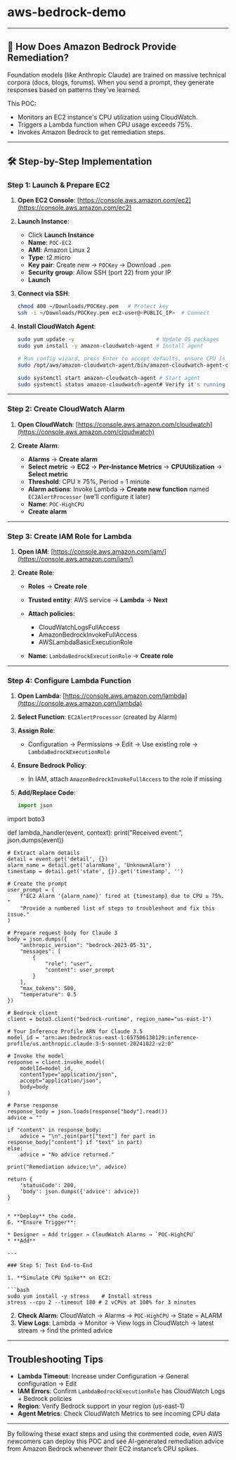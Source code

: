 # aws-bedrock-demo
---

## 🧠 How Does Amazon Bedrock Provide Remediation?

Foundation models (like Anthropic Claude) are trained on massive technical corpora (docs, blogs, forums). When you send a prompt, they generate responses based on patterns they've learned.

This POC:

- Monitors an EC2 instance's CPU utilization using CloudWatch.
- Triggers a Lambda function when CPU usage exceeds 75%.
- Invokes Amazon Bedrock to get remediation steps.

---

## 🛠️ Step-by-Step Implementation

### Step 1: Launch & Prepare EC2

1. **Open EC2 Console**: [https://console.aws.amazon.com/ec2](https://console.aws.amazon.com/ec2)
2. **Launch Instance**:

   * Click **Launch Instance**
   * **Name**: `POC-EC2`
   * **AMI**: Amazon Linux 2
   * **Type**: t2.micro
   * **Key pair**: Create new → `POCKey` → Download `.pem`
   * **Security group**: Allow SSH (port 22) from your IP
   * **Launch**
3. **Connect via SSH**:

   ```bash
   chmod 400 ~/Downloads/POCKey.pem   # Protect key
   ssh -i ~/Downloads/POCKey.pem ec2-user@<PUBLIC_IP>  # Connect
   ```
4. **Install CloudWatch Agent**:

   ```bash
   sudo yum update -y                          # Update OS packages
   sudo yum install -y amazon-cloudwatch-agent # Install agent

   # Run config wizard, press Enter to accept defaults, ensure CPU is enabled
   sudo /opt/aws/amazon-cloudwatch-agent/bin/amazon-cloudwatch-agent-config-wizard

   sudo systemctl start amazon-cloudwatch-agent # Start agent
   sudo systemctl status amazon-cloudwatch-agent# Verify it's running
   ```

---

### Step 2: Create CloudWatch Alarm

1. **Open CloudWatch**: [https://console.aws.amazon.com/cloudwatch](https://console.aws.amazon.com/cloudwatch)
2. **Create Alarm**:

   * **Alarms** → **Create alarm**
   * **Select metric** → **EC2** → **Per-Instance Metrics** → **CPUUtilization** → **Select metric**
   * **Threshold**: CPU ≥ 75%, Period = 1 minute
   * **Alarm actions**: Invoke Lambda → **Create new function** named `EC2AlertProcessor` (we'll configure it later)
   * **Name**: `POC-HighCPU`
   * **Create alarm**

---

### Step 3: Create IAM Role for Lambda

1. **Open IAM**: [https://console.aws.amazon.com/iam/](https://console.aws.amazon.com/iam/)
2. **Create Role**:

   * **Roles** → **Create role**
   * **Trusted entity**: AWS service → **Lambda** → **Next**
   * **Attach policies**:

     * CloudWatchLogsFullAccess
     * AmazonBedrockInvokeFullAccess
     * AWSLambdaBasicExecutionRole
   * **Name**: `LambdaBedrockExecutionRole` → **Create role**

---

### Step 4: Configure Lambda Function

1. **Open Lambda**: [https://console.aws.amazon.com/lambda](https://console.aws.amazon.com/lambda)
2. **Select Function**: `EC2AlertProcessor` (created by Alarm)
3. **Assign Role**:

   * Configuration → Permissions → Edit → Use existing role → `LambdaBedrockExecutionRole`
4. **Ensure Bedrock Policy**:

   * In IAM, attach `AmazonBedrockInvokeFullAccess` to the role if missing
5. **Add/Replace Code**:

   ```python
   import json
import boto3

def lambda_handler(event, context):
    print("Received event:", json.dumps(event))

    # Extract alarm details
    detail = event.get('detail', {})
    alarm_name = detail.get('alarmName', 'UnknownAlarm')
    timestamp = detail.get('state', {}).get('timestamp', '')

    # Create the prompt
    user_prompt = (
        f"EC2 Alarm '{alarm_name}' fired at {timestamp} due to CPU ≥ 75%. "
        "Provide a numbered list of steps to troubleshoot and fix this issue."
    )

    # Prepare request body for Claude 3
    body = json.dumps({
        "anthropic_version": "bedrock-2023-05-31",
        "messages": [
            {
                "role": "user",
                "content": user_prompt
            }
        ],
        "max_tokens": 500,
        "temperature": 0.5
    })

    # Bedrock client
    client = boto3.client("bedrock-runtime", region_name="us-east-1")

    # Your Inference Profile ARN for Claude 3.5
    model_id = "arn:aws:bedrock:us-east-1:657506130129:inference-profile/us.anthropic.claude-3-5-sonnet-20241022-v2:0"

    # Invoke the model
    response = client.invoke_model(
        modelId=model_id,
        contentType="application/json",
        accept="application/json",
        body=body
    )

    # Parse response
    response_body = json.loads(response["body"].read())
    advice = ""

    if "content" in response_body:
        advice = "\n".join(part["text"] for part in response_body["content"] if "text" in part)
    else:
        advice = "No advice returned."

    print("Remediation advice:\n", advice)

    return {
        'statusCode': 200,
        'body': json.dumps({'advice': advice})
    }
   ```

   * **Deploy** the code.
6. **Ensure Trigger**:

   * Designer → Add trigger → CloudWatch Alarms → `POC-HighCPU`
   * **Add**

---

### Step 5: Test End-to-End

1. **Simulate CPU Spike** on EC2:

   ```bash
   sudo yum install -y stress    # Install stress
   stress --cpu 2 --timeout 180 # 2 vCPUs at 100% for 3 minutes
   ```
2. **Check Alarm**: CloudWatch → Alarms → `POC-HighCPU` → State = ALARM
3. **View Logs**: Lambda → Monitor → View logs in CloudWatch → latest stream → find the printed advice

---

## Troubleshooting Tips

* **Lambda Timeout**: Increase under Configuration → General configuration → Edit
* **IAM Errors**: Confirm `LambdaBedrockExecutionRole` has CloudWatch Logs + Bedrock policies
* **Region**: Verify Bedrock support in your region (us-east-1)
* **Agent Metrics**: Check CloudWatch Metrics to see incoming CPU data

---

By following these exact steps and using the commented code, even AWS newcomers can deploy this POC and see AI-generated remediation advice from Amazon Bedrock whenever their EC2 instance’s CPU spikes.
